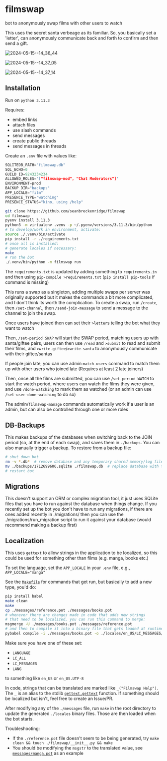 # filmswap

bot to anonymously swap films with other users to watch

This uses the secret santa verbeage as its familiar. So, you basically set a 'letter', can anonymously communicate back and forth to confirm and then send a gift.

![2024-05-15--14_36_44](https://github.com/seanbreckenridge/filmswap/assets/7804791/aa3c2ce7-1a08-4f02-a9c7-3e0ace374c6e)

![2024-05-15--14_37_05](https://github.com/seanbreckenridge/filmswap/assets/7804791/f38537ed-ccc1-4b7a-85cb-419d80dc01e1)

![2024-05-15--14_37_14](https://github.com/seanbreckenridge/filmswap/assets/7804791/526edaf0-bd70-472a-8634-7ac5b672cc83)

## Installation

Run on `python 3.11.3`

Requires:

- embed links
- attach files
- use slash commands
- send messages
- create public threads
- send messages in threads

Create an `.env` file with values like:

```c
SQLITEDB_PATH="filmswap.db"
SQL_ECHO=0
GUILD_ID=9243234234
ALLOWED_ROLES='["filmswap-mod", "Chat Moderators"]'
ENVIRONMENT=prod
BACKUP_DIR="backups"
APP_LOCALE="film"
PRESENCE_TYPE="watching"
PRESENCE_STATUS="kino, using /help"
```

```bash
git clone https://github.com/seanbreckenridge/filmswap
cd filmswap
pyenv install 3.11.3
python3 -m virtualenv .venv -p ~/.pyenv/versions/3.11.3/bin/python
# to develop/work in environment, activate:
source ./.venv/bin/activate
pip install -r ./requirements.txt
# once all is installed:
# generate locales if necessary:
make
# run the bot
./.venv/bin/python -m filmswap run
```

The `requirements.txt` is updated by adding something to `requirements.in` and then using `pip-compile >requirements.txt` (`pip install pip-tools` if command is missing)

This runs a swap as a singleton, adding multiple swaps per server was originally supported but it makes the commands a bit more complicated, and I don't think its worth the complication.
To create a swap, run `/create`, then `/set-channel`, then `/send-join-message` to send a message to the channel to join the swap.

Once users have joined then can set their `>letter`s telling the bot what they want to watch

Then, `/set-period SWAP` will start the SWAP period, matching users up with santa/giftee pairs, users can then use `/read` and `>submit` to read and submit their films, and `>write-giftee`/`>write-santa` to anonymously communicate with their giftee/santas

If people join late, you can use admin `match-users` command to match them up with other users who joined late (Requires at least 2 late joiners)

Then, once all the films are submitted, you can use `/set-period WATCH` to start the watch period, where users can watch the films they were given, and use `/done-watching` to mark them as watched (or an admin can use `/set-user-done-watching` to do so)

The admin/`filmswap-manage` commands automatically work if a user is an admin, but can also be controlled through one or more roles

## DB-Backups

This makes backups of the databases when switching back to the JOIN period (so, at the end of each swap), and saves them in `./backups`. You can also manually trigger a backup. To restore from a backup file:

```bash
# shut down bot
rm -v *.db*  # remove database and any temporary shared memory/log files for the db
mv ./backups/1712699606.sqlite ./filmswap.db  # replace database with the newest file
# restart bot
```

## Migrations

This doesn't support an ORM or complex migration tool, it just uses SQLite files that you have to run against the database when things change. If you recently set up the bot you don't have to run any migrations, if there are ones added recently in ./migrations/ then you can use the ./migrations/run_migration script to run it against your database (would recommend making a backup first)

## Localization

This uses `gettext` to allow strings in the application to be localized, so this could be used for something other than films (e.g. manga, books etc.)

To set the language, set the `APP_LOCALE` in your `.env` file, e.g., `APP_LOCALE="manga"`

See the [`Makefile`](./Makefile) for commands that get run, but basically to add a new type, you'd do:

```bash
pip install babel
make clean
make
cp ./messages/reference.pot ./messages/books.pot
# whenever there are changes made in code that adds new strings
# that need to be localized, you can run this command to merge:
msgmerge -U ./messages/books.pot ./messages/reference.pot
# and then to compile it into a binary file that gets loaded at runtime:
pybabel compile -i ./messages/books.pot -o ./locales/en_US/LC_MESSAGES/books.mo
```

Make sure you have one of these set:

- `LANGUAGE`
- `LC_ALL`
- `LC_MESSAGES`
- `LANG`

to something like `en_US` or `en_US.UTF-8`

In code, strings that can be translated are marked like `_("Filmswap Help")`. The `_` is an alias to the stdlib [`gettext.gettext`](https://docs.python.org/3/library/gettext.html) function. If something should be localized but isn't, feel free to create an Issue/PR.

After modifying any of the `./messages` file, run `make` in the root directory to update the generated `./locales` binary files. Those are then loaded when the bot starts.

Troubleshooting:

- If the `./reference.pot` file doesn't seem to be being generated, try `make clean && touch ./filmswap/__init__.py && make`
- You should be modifying the `msgstr` to the translated value, see [`messages/manga.pot`](./messages/manga.pot) as an example
